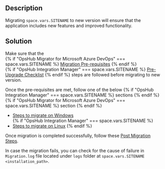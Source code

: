 ## Description

Migrating <code class="expression">space.vars.SITENAME</code> to new version will ensure that the application includes new features and improved functionality.

## Solution

Make sure that the   
{% if "OpsHub Migrator for Microsoft Azure DevOps" === space.vars.SITENAME %} [Migration Pre-requisites](../../../manage/upgrade/upgrade-application.md#migration-pre-requiste-for-windows-and-linux) 
{% endif %}  
{% if "OpsHub Integration Manager" === space.vars.SITENAME %} [Pre-Upgrade Checklist](../../../manage/upgrade/upgrade-application.md#pre-upgrade-checklist) 
{% endif %} steps are followed before migrating to new version.

Once the pre-requisites are met, follow one of the below {% if "OpsHub Integration Manager" === space.vars.SITENAME %} sections {% endif %} {% if "OpsHub Migrator for Microsoft Azure DevOps" === space.vars.SITENAME %} section {% endif %} 

- [Steps to migrate on Windows](../../../manage/upgrade/upgrade-application.md#migration-steps-for-windows)  
{% if "OpsHub Integration Manager" === space.vars.SITENAME %}
- [Steps to migrate on Linux](../../../manage/upgrade/upgrade-application.md#migration-steps-for-linux) 
{% endif %}

Once migration is completed successfully, follow these [Post Migration Steps](../../../manage/upgrade/upgrade-application.md#post-migration-steps-for-windows-and-linux).

In case the migration fails, you can check for the cause of failure in `Migration.log` file located under `logs` folder at <code class="expression">space.vars.SITENAME</code> `<installation_path>`.